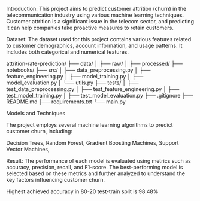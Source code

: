 
Introduction:
This project aims to predict customer attrition (churn) in the telecommunication industry using various machine learning techniques. Customer attrition is a significant issue in the telecom sector, and predicting it can help companies take proactive measures to retain customers.

Dataset:
The dataset used for this project contains various features related to customer demographics, account information, and usage patterns. It includes both categorical and numerical features.

attrition-rate-prediction/
├── data/
│   ├── raw/
│   ├── processed/
├── notebooks/
├── src/
│   ├── data_preprocessing.py
│   ├── feature_engineering.py
│   ├── model_training.py
│   ├── model_evaluation.py
│   └── utils.py
├── tests/
│   ├── test_data_preprocessing.py
│   ├── test_feature_engineering.py
│   ├── test_model_training.py
│   ├── test_model_evaluation.py
├── .gitignore
├── README.md
├── requirements.txt
└── main.py

Models and Techniques

The project employs several machine learning algorithms to predict customer churn, including:

Decision Trees,
Random Forest,
Gradient Boosting Machines,
Support Vector Machines,

Result:
The performance of each model is evaluated using metrics such as accuracy, precision, recall, and F1-score. The best-performing model is selected based on these metrics and further analyzed to understand the key factors influencing customer churn.

Highest achieved accuracy in 80-20 test-train split is 98.48%
